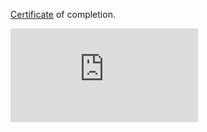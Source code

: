[Certificate](https://www.coursera.org/account/accomplishments/certificate/VH7KTG5VHH6T) of completion.


![Alt text](https://github.com/imsaksham-c/AI-for-Medicine-Specialization/blob/master/Certificates/AIforDiagnosis.pdf)
